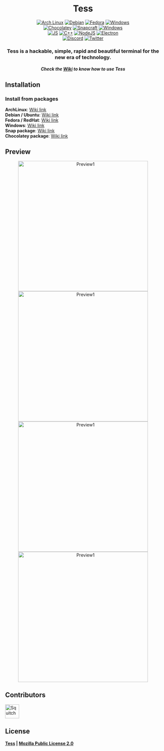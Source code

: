 <h1 align="center">Tess</h1>
<p align="center">
  <a href="https://aur.archlinux.org/packages/tess-git/"><img src="https://img.shields.io/badge/Arch_Linux-1793D1?style=for-the-badge&logo=arch-linux&logoColor=white" alt="Arch Linux"/></a>
  <a href="https://github.com/SquitchYT/Tess/releases/latest/"><img src="https://img.shields.io/badge/Debian-A81D33?style=for-the-badge&logo=debian&logoColor=white" alt="Debian"/></a>
  <a href="https://github.com/SquitchYT/Tess/releases/latest/"><img src="https://img.shields.io/badge/Fedora-294172?style=for-the-badge&logo=fedora&logoColor=white" alt="Fedora"/></a>
  <a href="https://github.com/SquitchYT/Tess/releases/latest/"><img src="https://img.shields.io/badge/Windows-0078D6?style=for-the-badge&logo=windows&logoColor=white" alt="Windows"></a>
  <br>
  <a href="https://community.chocolatey.org/packages/tess/"><img src="https://img.shields.io/static/v1?style=for-the-badge&message=Chocolatey&color=222222&logo=Chocolatey&logoColor=80B5E3&label=" alt="Chocolatey"></a>
  <a href="https://snapcraft.io/tess"><img src="https://img.shields.io/badge/snapcraft-222222?style=for-the-badge&logo=snapcraft&logoColor=#82BEA0" alt="Snapcraft"></a>
  <a href="https://github.com/SquitchYT/Tess/releases/latest/"><img src="https://img.shields.io/badge/Winget-0078D6?style=for-the-badge&logo=Windows Terminal&logoColor=white" alt="Windows"></a>
  <br>
  <a href="https://developer.mozilla.org/fr/docs/Web/JavaScript"><img src="https://img.shields.io/badge/JavaScript-F7DF1E?style=for-the-badge&logo=javascript&logoColor=black" alt="JS"/></a>
  <a href="https://isocpp.org/"><img src="https://img.shields.io/badge/C%2B%2B-00599C?style=for-the-badge&logo=c%2B%2B&logoColor=white" alt="C++"/></a>
  <a href="https://nodejs.org/en/"><img src="https://img.shields.io/badge/Node.js-43853D?style=for-the-badge&logo=node-dot-js&logoColor=white" alt="NodeJS"/></a>
  <a href="https://www.electronjs.org/"><img src="https://img.shields.io/badge/Electron-2B2E3A?style=for-the-badge&logo=electron&logoColor=9FEAF9" alt="Electron"/></a>
  <br>
  <a href="https://tessapp.dev/discord"><img src="https://img.shields.io/badge/Discord-7289DA?style=for-the-badge&logo=discord&logoColor=white" alt="Discord"/></a>
  <a href="https://tessapp.dev/twitter"><img src="https://img.shields.io/badge/Twitter-1DA1F2?style=for-the-badge&logo=twitter&logoColor=white" alt="Twitter"/></a>
</p>
<h3 align="center">
    <strong>Tess is a hackable, simple, rapid and beautiful terminal for the new era of technology. </strong>
</h3>

<h5 align="center">
    <strong>Check the <a href="https://github.com/SquitchYT/Tess/wiki/">Wiki</a> to know how to use Tess</strong>
</h5>


## Installation
### Install from packages
**ArchLinux**: [Wiki link](https://github.com/SquitchYT/Tess/wiki/Installation#archlinux)
<br>
**Debian / Ubuntu**: [Wiki link](https://github.com/SquitchYT/Tess/wiki/Installation#debian-ubuntu)
<br>
**Fedora / RedHat**: [Wiki link](https://github.com/SquitchYT/Tess/wiki/Installation#redhat-fedora)
<br>
**Windows**: [Wiki link](https://github.com/SquitchYT/Tess/wiki/Installation#windows)
<br>
**Snap package**: [Wiki link](https://github.com/SquitchYT/Tess/wiki/Installation#snapcraft)
<br>
**Chocolatey package**: [Wiki link](https://github.com/SquitchYT/Tess/wiki/Installation#chocolatey)



## Preview
<p align=center>
  <img width="420" src="https://raw.githubusercontent.com/SquitchYT/Tess/main/preview/preview1.png" alt="Preview1">
  <img width="420" src="https://raw.githubusercontent.com/SquitchYT/Tess/main/preview/preview3.png" alt="Preview1">
  <img width="420" src="https://raw.githubusercontent.com/SquitchYT/Tess/main/preview/preview2.png" alt="Preview1">
  <img width="420" src="https://raw.githubusercontent.com/SquitchYT/Tess/main/preview/preview4.png" alt="Preview1">
</p>

## Contributors
[<img width="45" src="https://avatars.githubusercontent.com/u/63391793?s=400&u=715a3054e5ce60b197271a3a2a188a48adbd405e&v=4" alt="Squitch">](https://github.com/SquitchYT)

## License
**[Tess](https://github.com/SquitchYT/tess) | [Mozilla Public License 2.0](https://github.com/SquitchYT/Tess/blob/main/LICENSE)**
